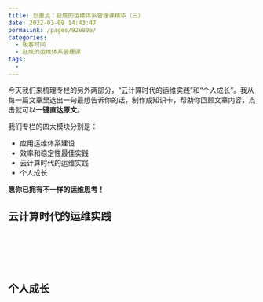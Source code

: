 ```yaml
---
title: 划重点：赵成的运维体系管理课精华（三）
date: 2022-03-09 14:43:47
permalink: /pages/92e80a/
categories:
  - 极客时间
  - 赵成的运维体系管理课
tags:
  - 
---
```

<p>今天我们来梳理专栏的另外两部分，“云计算时代的运维实践”和“个人成长”。我从每一篇文章里选出一句最想告诉你的话，制作成知识卡，帮助你回顾文章内容，点击就可以<strong>一键直达原文</strong>。</p>
<p>我们专栏的四大模块分别是：</p>
<ul>
<li>应用运维体系建设</li>
<li>效率和稳定性最佳实践</li>
<li><span class="orange">云计算时代的运维实践</span></li>
<li><span class="orange">个人成长</span></li>
</ul>
<p><strong><span class="orange">愿你已拥有不一样的运维思考！</span></strong></p>
<h2>云计算时代的运维实践</h2>
<p><a href="https://time.geekbang.org/column/article/3633"><img src="https://static001.geekbang.org/resource/image/16/46/165bef6d41bac71c3fb2a5acc58b3a46.png" alt="" /></a></p>
<p><a href="https://time.geekbang.org/column/article/3655"><img src="https://static001.geekbang.org/resource/image/8e/75/8e0c01d706e64f226f99a19d3081d475.png" alt="" /></a></p>
<p><a href="https://time.geekbang.org/column/article/3673"><img src="https://static001.geekbang.org/resource/image/da/df/da9a97a9d1a83cad5e0b0bef317514df.png" alt="" /></a></p>
<p><a href="https://time.geekbang.org/column/article/3716"><img src="https://static001.geekbang.org/resource/image/8a/c7/8ad9b5a9f9e5100f6a4399677ab292c7.png" alt="" /></a></p>
<!-- [[[read_end]]] -->
<p><a href="https://time.geekbang.org/column/article/3842"><img src="https://static001.geekbang.org/resource/image/e3/a4/e3bf55bd3abefd54d0a2728d6ac0b8a4.png" alt="" /></a></p>
<p><a href="https://time.geekbang.org/column/article/4074"><img src="https://static001.geekbang.org/resource/image/15/99/157c4b9e4aec0dae6b260beb0649db99.png" alt="" /></a></p>
<h2>个人成长</h2>
<p><a href="https://time.geekbang.org/column/article/1956"><img src="https://static001.geekbang.org/resource/image/d4/48/d4ed950a2df22868fed118b9a0529b48.png" alt="" /></a></p>
<p><a href="https://time.geekbang.org/column/article/2397"><img src="https://static001.geekbang.org/resource/image/8c/9f/8c757abac4461b54986ecccf2d58839f.png" alt="" /></a></p>
<p><a href="https://time.geekbang.org/column/article/2400"><img src="https://static001.geekbang.org/resource/image/70/41/700cd09c6537da322bcc24ac36e6bd41.png" alt="" /></a></p>
<p><a href="https://time.geekbang.org/column/article/2401"><img src="https://static001.geekbang.org/resource/image/ef/2c/efce796a7258bd2dcb0725cb2f1ef22c.png" alt="" /></a></p>
<p><a href="https://time.geekbang.org/column/article/3775"><img src="https://static001.geekbang.org/resource/image/e7/93/e7a8e36fc64f86ac75f5972571fac193.png" alt="" /></a></p>
<p></p>
